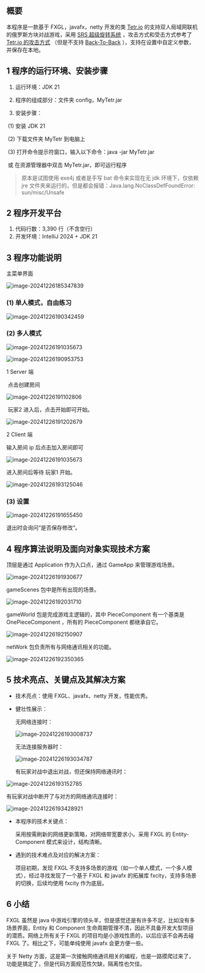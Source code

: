 ## 概要

本程序是一款基于 FXGL，javafx，netty 开发的类 [Tetr.io](https://tetris.huijiwiki.com/wiki/TETR.IO) 的支持双人局域网联机的俄罗斯方块对战游戏，采用 [SRS 超级旋转系统](https://tetris.huijiwiki.com/wiki/%E8%B6%85%E7%BA%A7%E6%97%8B%E8%BD%AC%E7%B3%BB%E7%BB%9F) ，攻击方式和受击方式参考了 [Tetr.io 的攻击方式](https://tetris.wiki/TETR.IO) （但是不支持 [Back-To-Back](https://tetris.huijiwiki.com/wiki/%E8%83%8C%E9%9D%A0%E8%83%8C) ），支持在设置中自定义参数，并保存在本地。



## 1 程序的运行环境、安装步骤

1. 运行环境：JDK 21

2. 程序的组成部分：文件夹 config，MyTetr.jar

3. 安装步骤：

​	(1) 安装 JDK 21

​	(2) 下载文件夹 MyTetr 到电脑上

​	(3) 打开命令提示符窗口，输入以下命令：java -jar MyTetr.jar 

​		  或 在资源管理器中双击 MyTetr.jar，即可运行程序

> 原本是试图使用 exe4j 或者是手写 bat 命令来实现在无 jdk 环境下，仅依赖 jre 文件夹来运行的，但是都会报错：Java.lang.NoClassDefFoundError: sun/misc/Unsafe



## 2 程序开发平台

1. 代码行数：3,390 行（不含空行）
2. 开发环境：IntelliJ 2024 + JDK 21



## 3 程序功能说明

主菜单界面

![image-20241226185347839](C:\Users\26303\AppData\Roaming\Typora\typora-user-images\image-20241226185347839.png)

### (1) 单人模式，自由练习

![image-20241226190342459](C:\Users\26303\AppData\Roaming\Typora\typora-user-images\image-20241226190342459.png)

### (2) 多人模式

![image-20241226191035673](C:\Users\26303\AppData\Roaming\Typora\typora-user-images\image-20241226191035673.png)

![image-20241226190953753](C:\Users\26303\AppData\Roaming\Typora\typora-user-images\image-20241226190953753.png)

1 Server 端

​			点击创建房间

![image-20241226191102806](C:\Users\26303\AppData\Roaming\Typora\typora-user-images\image-20241226191102806.png)

​			玩家2 进入后，点击开始即可开始。

![image-20241226191202679](C:\Users\26303\AppData\Roaming\Typora\typora-user-images\image-20241226191202679.png)

2 Client 端

输入房间 ip 后点击加入房间即可

![image-20241226191035673](C:\Users\26303\AppData\Roaming\Typora\typora-user-images\image-20241226191035673.png)

进入房间后等待 玩家1 开始。

![image-20241226193125046](C:\Users\26303\AppData\Roaming\Typora\typora-user-images\image-20241226193125046.png)

### (3) 设置

![image-20241226191655450](C:\Users\26303\AppData\Roaming\Typora\typora-user-images\image-20241226191655450.png)

退出时会询问“是否保存修改”。

## 4 程序算法说明及面向对象实现技术方案

顶层是通过 Application 作为入口点，通过 GameApp 来管理游戏场景。

![image-20241226191930677](C:\Users\26303\AppData\Roaming\Typora\typora-user-images\image-20241226191930677.png)

gameScenes 包中是所有出现的场景。

![image-20241226192031710](C:\Users\26303\AppData\Roaming\Typora\typora-user-images\image-20241226192031710.png)

gameWorld 包是完成游戏主逻辑的，其中 PieceComponent 有一个基类是 OnePieceComponent ，所有的 PieceComponent 都继承自它。

![image-20241226192150907](C:\Users\26303\AppData\Roaming\Typora\typora-user-images\image-20241226192150907.png)

netWork 包负责所有与网络通讯相关的功能。

![image-20241226192350365](C:\Users\26303\AppData\Roaming\Typora\typora-user-images\image-20241226192350365.png)

## 5 技术亮点、关键点及其解决方案

- 技术亮点：使用 FXGL、javafx、netty 开发，性能优秀。

- 健壮性展示：

	无网络连接时：

	![image-20241226193008737](C:\Users\26303\AppData\Roaming\Typora\typora-user-images\image-20241226193008737.png)

	无法连接服务器时：

	![image-20241226193034787](C:\Users\26303\AppData\Roaming\Typora\typora-user-images\image-20241226193034787.png)

	有玩家对战中退出对战，但还保持网络通讯时：

![image-20241226193152785](C:\Users\26303\AppData\Roaming\Typora\typora-user-images\image-20241226193152785.png)

有玩家对战中断开了与对方的网络通讯连接时：

![image-20241226193428921](C:\Users\26303\AppData\Roaming\Typora\typora-user-images\image-20241226193428921.png)

- 本程序的技术关键点：

	采用按需刷新的网络更新策略，对网络带宽要求小。采用 FXGL 的 Entity-Component 模式来设计，结构清晰。

- 遇到的技术难点及对应的解决方案：

	项目初期，发现 FXGL 不支持多场景的游戏（如一个单人模式，一个多人模式），经过寻找发现了一个基于 FXGL 和 javafx 的拓展库 fxcity，支持多场景的切换，后续均使用 fxcity 作为底层。

	

## 6 小结

FXGL 虽然是 java 中游戏引擎的领头羊，但是感觉还是有许多不足，比如没有多场景界面，Entity 和 Component 生命周期管理不清，因此不具备开发大型项目的潜质。网络上所有关于 FXGL 的项目均是小游戏性质的，以后应该不会再去碰 FXGL 了。相比之下，可能单纯使用 javafx 会更方便一些。

关于 Netty 方面，这是第一次接触网络通讯相关的编程，也是一路摸爬过来了，功能是搞定了，但是代码方面规范性欠缺，隔离性也欠佳。
